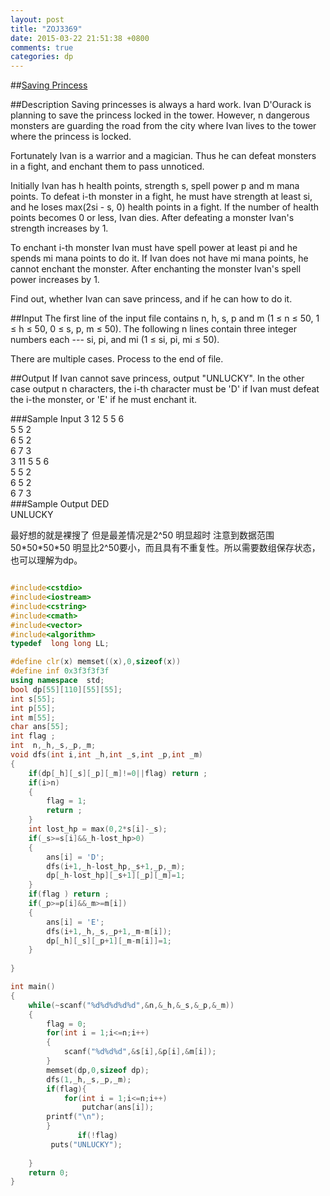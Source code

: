 ```yaml
---
layout: post
title: "ZOJ3369"
date: 2015-03-22 21:51:38 +0800
comments: true
categories: dp
---
```


##[Saving Princess](http://acm.hust.edu.cn/vjudge/problem/visitOriginUrl.action?id=13584)
<!--more-->
##Description
Saving princesses is always a hard work. Ivan D'Ourack is planning to save the princess locked in the tower. However, n dangerous monsters are guarding the road from the city where Ivan lives to the tower where the princess is locked.

Fortunately Ivan is a warrior and a magician. Thus he can defeat monsters in a fight, and enchant them to pass unnoticed.

Initially Ivan has h health points, strength s, spell power p and m mana points. To defeat i-th monster in a fight, he must have strength at least si, and he loses max(2si - s, 0) health points in a fight. If the number of health points becomes 0 or less, Ivan dies. After defeating a monster Ivan's strength increases by 1.

To enchant i-th monster Ivan must have spell power at least pi and he spends mi mana points to do it. If Ivan does not have mi mana points, he cannot enchant the monster. After enchanting the monster Ivan's spell power increases by 1.

Find out, whether Ivan can save princess, and if he can how to do it.

##Input
The first line of the input file contains n, h, s, p and m (1 ≤ n ≤ 50, 1 ≤ h ≤ 50, 0 ≤ s, p, m ≤ 50). The following n lines contain three integer numbers each --- si, pi, and mi (1 ≤ si, pi, mi ≤ 50).

There are multiple cases. Process to the end of file.

##Output
If Ivan cannot save princess, output "UNLUCKY". In the other case output n characters, the i-th character must be 'D' if Ivan must defeat the i-the monster, or 'E' if he must enchant it.

###Sample Input
3 12 5 5 6  
5 5 2  
6 5 2  
6 7 3  
3 11 5 5 6  
5 5 2  
6 5 2  
6 7 3  
###Sample Output
DED  
UNLUCKY

最好想的就是裸搜了 但是最差情况是2^50 明显超时
注意到数据范围 50\*50\*50\*50 明显比2^50要小，而且具有不重复性。所以需要数组保存状态，也可以理解为dp。



```cpp

#include<cstdio>
#include<iostream>
#include<cstring>
#include<cmath>
#include<vector>
#include<algorithm>
typedef  long long LL;

#define clr(x) memset((x),0,sizeof(x))
#define inf 0x3f3f3f3f
using namespace  std;
bool dp[55][110][55][55];
int s[55];
int p[55];
int m[55];
char ans[55];
int flag ;
int  n,_h,_s,_p,_m;
void dfs(int i,int _h,int _s,int _p,int _m)
{
    if(dp[_h][_s][_p][_m]!=0||flag) return ;
    if(i>n)
    {
        flag = 1;
        return ;
    }
    int lost_hp = max(0,2*s[i]-_s);
    if(_s>=s[i]&&_h-lost_hp>0)
    {
        ans[i] = 'D';
        dfs(i+1,_h-lost_hp,_s+1,_p,_m);
        dp[_h-lost_hp][_s+1][_p][_m]=1;
    }
    if(flag ) return ;
    if(_p>=p[i]&&_m>=m[i])
    {
        ans[i] = 'E';
        dfs(i+1,_h,_s,_p+1,_m-m[i]);
        dp[_h][_s][_p+1][_m-m[i]]=1;
    }
    
}

int main()
{
    while(~scanf("%d%d%d%d%d",&n,&_h,&_s,&_p,&_m))
    {
        flag = 0;
        for(int i = 1;i<=n;i++)
        {
            scanf("%d%d%d",&s[i],&p[i],&m[i]);
        }
        memset(dp,0,sizeof dp);
        dfs(1,_h,_s,_p,_m);
        if(flag){
            for(int i = 1;i<=n;i++)
                putchar(ans[i]);
        printf("\n");
        }
               if(!flag)
         puts("UNLUCKY");
        
    }
    return 0;
}

```